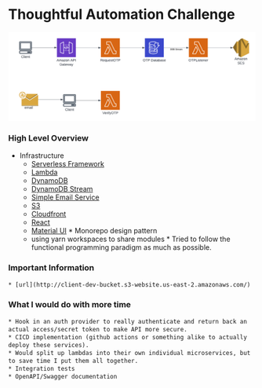 # Thoughtful Automation Challenge

![LucidChart Diagram](assets/images/Thoughtful%20Automation.png?raw=true "LucidChart Diagram")
### High Level Overview
   * Infrastructure
        - [Serverless Framework](https://serverless.com)
        - [Lambda](https://aws.amazon.com/lambda)
        - [DynamoDB](https://aws.amazon.com/dynamodb/)
        - [DynamoDB Stream](https://docs.aws.amazon.com/amazondynamodb/latest/developerguide/streamsmain.html)
        - [Simple Email Service](https://aws.amazon.com/ses/)
        - [S3](https://aws.amazon.com/s3/)
        - [Cloudfront](https://aws.amazon.com/cloudfront/)
        - [React](https://reactjs.org/)
        - [Material UI](https://mui.com/)
    * Monorepo design pattern
        - using yarn workspaces to share modules
    * Tried to follow the functional programming paradigm as much as possible.

### Important Information
    * [url](http://client-dev-bucket.s3-website.us-east-2.amazonaws.com/)

### What I would do with more time
    * Hook in an auth provider to really authenticate and return back an actual access/secret token to make API more secure.
    * CICD implementation (github actions or something alike to actually deploy these services).
    * Would split up lambdas into their own individual microservices, but to save time I put them all together.
    * Integration tests
    * OpenAPI/Swagger documentation
